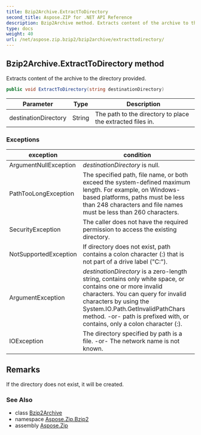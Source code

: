 ```yaml
---
title: Bzip2Archive.ExtractToDirectory
second_title: Aspose.ZIP for .NET API Reference
description: Bzip2Archive method. Extracts content of the archive to the directory provided
type: docs
weight: 40
url: /net/aspose.zip.bzip2/bzip2archive/extracttodirectory/
---
```

## Bzip2Archive.ExtractToDirectory method

Extracts content of the archive to the directory provided.

```csharp
public void ExtractToDirectory(string destinationDirectory)
```

| Parameter | Type | Description |
| --- | --- | --- |
| destinationDirectory | String | The path to the directory to place the extracted files in. |

### Exceptions

| exception | condition |
| --- | --- |
| ArgumentNullException | *destinationDirectory* is null. |
| PathTooLongException | The specified path, file name, or both exceed the system-defined maximum length. For example, on Windows-based platforms, paths must be less than 248 characters and file names must be less than 260 characters. |
| SecurityException | The caller does not have the required permission to access the existing directory. |
| NotSupportedException | If directory does not exist, path contains a colon character (:) that is not part of a drive label ("C:\"). |
| ArgumentException | *destinationDirectory* is a zero-length string, contains only white space, or contains one or more invalid characters. You can query for invalid characters by using the System.IO.Path.GetInvalidPathChars method. -or- path is prefixed with, or contains, only a colon character (:). |
| IOException | The directory specified by path is a file. -or- The network name is not known. |

## Remarks

If the directory does not exist, it will be created.

### See Also

* class [Bzip2Archive](../)
* namespace [Aspose.Zip.Bzip2](../../bzip2archive/)
* assembly [Aspose.Zip](../../../)


